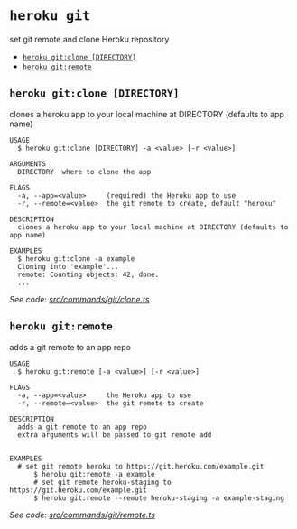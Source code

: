 `heroku git`
============

set git remote and clone Heroku repository

* [`heroku git:clone [DIRECTORY]`](#heroku-gitclone-directory)
* [`heroku git:remote`](#heroku-gitremote)

## `heroku git:clone [DIRECTORY]`

clones a heroku app to your local machine at DIRECTORY (defaults to app name)

```
USAGE
  $ heroku git:clone [DIRECTORY] -a <value> [-r <value>]

ARGUMENTS
  DIRECTORY  where to clone the app

FLAGS
  -a, --app=<value>     (required) the Heroku app to use
  -r, --remote=<value>  the git remote to create, default "heroku"

DESCRIPTION
  clones a heroku app to your local machine at DIRECTORY (defaults to app name)

EXAMPLES
  $ heroku git:clone -a example
  Cloning into 'example'...
  remote: Counting objects: 42, done.
  ...
```

_See code: [src/commands/git/clone.ts](https://github.com/heroku/cli/blob/v9.6.0/packages/cli/src/commands/git/clone.ts)_

## `heroku git:remote`

adds a git remote to an app repo

```
USAGE
  $ heroku git:remote [-a <value>] [-r <value>]

FLAGS
  -a, --app=<value>     the Heroku app to use
  -r, --remote=<value>  the git remote to create

DESCRIPTION
  adds a git remote to an app repo
  extra arguments will be passed to git remote add


EXAMPLES
  # set git remote heroku to https://git.heroku.com/example.git
      $ heroku git:remote -a example
      # set git remote heroku-staging to https://git.heroku.com/example.git
      $ heroku git:remote --remote heroku-staging -a example-staging
```

_See code: [src/commands/git/remote.ts](https://github.com/heroku/cli/blob/v9.6.0/packages/cli/src/commands/git/remote.ts)_
